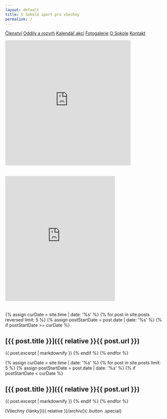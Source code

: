 ```yaml
---
layout: default
title: V Sokole sport pro všechny
permalink: /
---
```




<div class="row">
  <div class="12u$(medium)">
    <p><a href="{{ site.baseurl }}/clenstvi/" class="button">Členství</a>
    <a href="{{ site.baseurl }}/oddily/" class="button">Oddíly a rozvrh</a>
    <a href="{{ site.baseurl }}/oddily/" class="button">Kalendář akcí</a>
    <a href="http://sokolsestajovice.rajce.idnes.cz" class="button">Fotogalerie</a>
    <a href="{{ site.baseurl }}/o-sokole/" class="button">O Sokole</a>
    <a href="{{ site.baseurl }}/kontakt/" class="button">Kontakt</a>
    </p>
  </div>
</div>


<div class="row">
  <div class="12u$(medium)">
    <p><iframe src="https://www.facebook.com/plugins/page.php?href=https%3A%2F%2Fwww.facebook.com%2Ftjsokolsestajovice%2F&tabs=timeline&height=400&small_header=true&adapt_container_width=true&hide_cover=true&show_facepile=false&appId=469260143436623" style="width:400px;height:400px;border:none;overflow:hidden;margin-bottom:20px" scrolling="no" frameborder="0" allowTransparency="true" ></iframe></p>
  </div>
  <div class="6u$(medium)">
    <p><iframe src="https://calendar.google.com/calendar/embed?mode=AGENDA&amp;height=400&amp;wkst=1&amp;bgcolor=%23FFFFFF&amp;src=vm2umku4aq2kt85mhqs4btnhio%40group.calendar.google.com&amp;color=%23B1440E&amp;ctz=Europe%2FPrague" style="width:350px;height:400px;border:none;overflow:hidden;margin-bottom:20px" scrolling="no" frameborder="0" allowTransparency="true" ></iframe></p>
  </div>
</div>

{% assign curDate = site.time | date: '%s' %}
{% for post in site.posts reversed limit: 5 %}
    {% assign postStartDate = post.date | date: '%s' %}
    {% if postStartDate >= curDate %}
## [{{ post.title }}]({{ relative }}{{ post.url }})
{{ post.excerpt | markdownify }}
    {% endif %}
{% endfor %}

{% assign curDate = site.time | date: '%s' %}
{% for post in site.posts limit: 5 %}
    {% assign postStartDate = post.date | date: '%s' %}
    {% if postStartDate < curDate %}
## [{{ post.title }}]({{ relative }}{{ post.url }})
{{ post.excerpt | markdownify }}
    {% endif %}
{% endfor %}

<!--
![Zálesák nábor plakát]({{ relative }}/images/2018-zalesak-nabor.jpg "Zálesák nábor plakát"){:.image .fit}

[Zálesák – nábor – plakát (.pdf)]({{ relative }}/files/2018-zalesak-nabor.pdf){:.button .icon .fa-download}

![Florbal nábor plakát]({{ relative }}/images/2018-florbal-nabor.jpg "Florbal nábor plakát"){:.image .fit}
-->

[Všechny články]({{ relative }}/archiv/){:.button .special}
